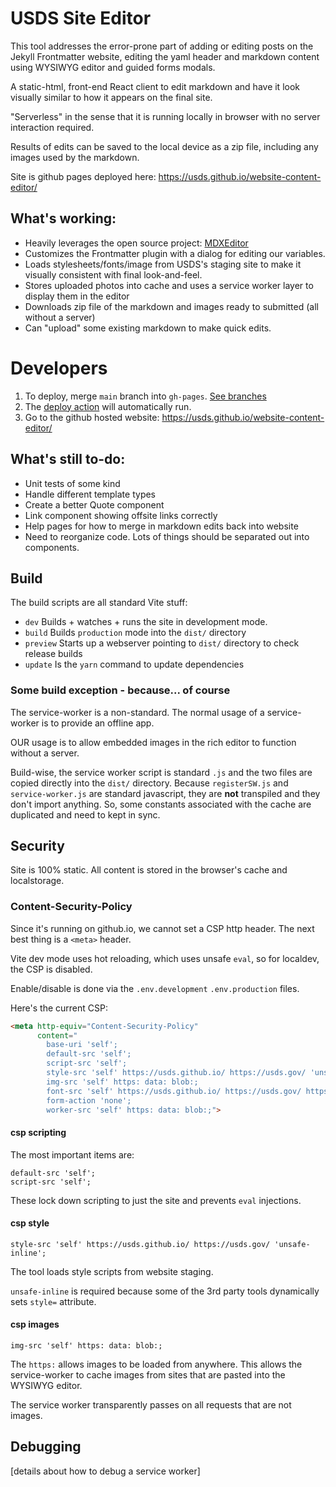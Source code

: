 # USDS Site Editor

This tool addresses the error-prone part of adding or editing posts on the Jekyll Frontmatter website,
editing the yaml header and markdown content using WYSIWYG editor and guided forms modals.

A static-html, front-end React client to edit markdown and have it look visually similar to how it appears on the final
site.

"Serverless" in the sense that it is running locally in browser with no server interaction required.

Results of edits can be saved to the local device as a zip file, including any images used by the markdown.

Site is github pages deployed here: https://usds.github.io/website-content-editor/



## What's working:

- Heavily leverages the open source project: [MDXEditor](https://github.com/mdx-editor/editor)
- Customizes the Frontmatter plugin with a dialog for editing our variables.
- Loads stylesheets/fonts/image from USDS's staging site to make it visually consistent with final look-and-feel.
- Stores uploaded photos into cache and uses a service worker layer to display them in the editor
- Downloads zip file of the markdown and images ready to submitted (all without a server)
- Can "upload" some existing markdown to make quick edits.

# Developers
1. To deploy, merge `main` branch into `gh-pages`. [See branches](https://github.com/usds/website-content-editor/branches)
1. The [deploy action](https://github.com/usds/website-content-editor/actions) will automatically run.
1. Go to the github hosted website: https://usds.github.io/website-content-editor/

## What's still to-do:
- Unit tests of some kind
- Handle different template types
- Create a better Quote component
- Link component showing offsite links correctly
- Help pages for how to merge in markdown edits back into website
- Need to reorganize code. Lots of things should be separated out into components.

## Build
The build scripts are all standard Vite stuff:
- `dev` Builds + watches + runs the site in development mode.
- `build` Builds `production` mode into the `dist/` directory
- `preview` Starts up a webserver pointing to `dist/` directory to check release builds
- `update` Is the `yarn` command to update dependencies

### Some build exception - because... of course
The service-worker is a non-standard. The normal usage of a service-worker is to provide an offline app.

OUR usage is to allow embedded images in the rich editor to function without a server.

Build-wise, the service worker script is standard `.js` and the two files
are copied directly into the `dist/` directory. Because `registerSW.js`
and `service-worker.js` are standard javascript, they are **not** transpiled
and they don't import anything. So, some constants associated with the cache
are duplicated and need to kept in sync.

## Security
Site is 100% static. All content is stored in the browser's cache and localstorage.


### Content-Security-Policy
Since it's running on github.io, we cannot set a CSP http header.
The next best thing is a `<meta>` header.

Vite dev mode uses hot reloading, which uses unsafe `eval`, so for
localdev, the CSP is disabled.

Enable/disable is done via the `.env.development` `.env.production` files.

Here's the current CSP:
```html
<meta http-equiv="Content-Security-Policy" 
      content="
        base-uri 'self';
        default-src 'self';
        script-src 'self';
        style-src 'self' https://usds.github.io/ https://usds.gov/ 'unsafe-inline'; 
        img-src 'self' https: data: blob:; 
        font-src 'self' https://usds.github.io/ https://usds.gov/ https://*.gov/; 
        form-action 'none';
        worker-src 'self' https: data: blob:;">
```

#### csp scripting
The most important items are:
```
default-src 'self';
script-src 'self';
```
These lock down scripting to just the site and prevents `eval` injections.

#### csp style
```
style-src 'self' https://usds.github.io/ https://usds.gov/ 'unsafe-inline';
```
The tool loads style scripts from website staging.

`unsafe-inline` is required because some of the 3rd party tools dynamically sets `style=` attribute.

#### csp images
```
img-src 'self' https: data: blob:;
```
The `https:` allows images to be loaded from anywhere. This allows the service-worker to 
cache images from sites that are pasted into the WYSIWYG editor.

The service worker transparently passes on all requests that are not images.

## Debugging

[details about how to debug a service worker]

